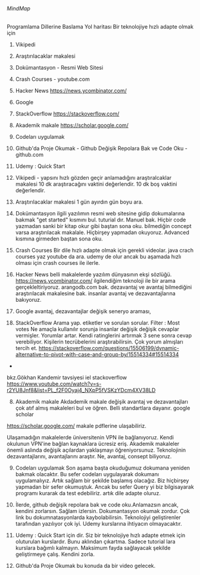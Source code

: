 ###### MindMap

Programlama Dillerine Baslama Yol haritası
Bir teknolojiye hızlı adapte olmak için
1. Vikipedi 
2. Araştırılacaklar makalesi
3. Dokümantasyon - Resmi Web Sitesi
4. Crash Courses - youtube.com
5. Hacker News https://news.ycombinator.com/
6. Google
7. StackOverflow https://stackoverflow.com/
8. Akademik makale https://scholar.google.com/
9. Codeları uygulamak
10. Github'da Proje Okumak - Github Değişik Repolara Bak ve Code Oku - github.com
11. Udemy : Quick Start


1. Vikipedi - 
yapsını hızlı gözden geçir anlamadığını araştıralcaklar makalesi 10 dk araştıracağını vaktini değerlendir. 10 dk boş vaktini değerlendir.


2. Araştırılacaklar makalesi
1 gün ayırdın gün boyu ara.

3. Dokümantasyon
ilgili yazılımın resmi web sitesine gidip dokumalarına bakmak
"get started" kısmını bul. tuturial dır. Manuel bak.
Hiçbir code yazmadan sanki bir kitap okur gibi baştan sona oku.
bilmediğin concept varsa araştırılacak makalale.
Hiçbirşey yapmadan okuyoruz. Advanced kısmına girmeden baştan sona oku.

4. Crash Courses
Bir dile hızlı adapte olmak için gerekli videolar. java crach courses yaz youtube da ara. udemy de olur ancak bu aşamada hızlı olması için crash courses ile ilerle.  


5. Hacker News
belli makalelerde yazılım dünyasının ekşi sözlüğü.
https://news.ycombinator.com/
ilgilendiğim teknoloji ile bir arama gerçekleltiriyoruz. 
arangodb.com bak.
dezavantaj ve avantaj
 bilmediğini araştırılacak makalesine bak.
insanlar avantaj ve dezavantajlarına bakıyoruz.
6. Google
avantaj, dezavantajlar değişik seneryo araması, 

7. StackOverflow
Arama yap. etiketler ve sorulan sorular. Filter : Most votes
Ne amaçla kullanılır sorunja insanlar değişik değişik cevaplar vermişler. Yorumlar artar.
Kendi ratinglerini artırmak 3 sene sonra cevap verebiliyor.
Kişilerin tecrübelerini araştırabilirsin. 
Çok yorum almışları tercih et.
https://stackoverflow.com/questions/15506199/dynamic-alternative-to-pivot-with-case-and-group-by/15514334#15514334


*
bkz.Gökhan Kandemir tavsiyesi iel stackoverflow  
https://www.youtube.com/watch?v=s-r2YU8Jnf8&list=PL_f2F0Oyaj4_NXpP5fVSKzYDcm4XV38LD

8. Akademik makale
Akdademik makale değişik avantaj ve dezavantajları çok atıf almış makaleleri bul ve öğren. Belli standartlara dayanır.
google scholar

https://scholar.google.com/
makale pdflerine ulaşabiliriz.

Ulaşamadığın makalelerde üniversitenin VPN ile bağlanıyoruz. Kendi okulunun VPN'ine bağlan kaynaklara ücresiz eriş.
Akademik makaleler önemli aslında değişik açılardan yaklaşmayı öğreniyorsunuz. 
Teknolojinin dezavantajlarını, avantajlarını araştır. 
Ne, avantaj, consept biliyoruz.

9. Codeları uygulamak
Son aşama başta okuduğumuz dokumana yeniden bakmak olacaktır. 
Bu sefer codeları uygulayarak dokumanı uygulamalıyız. Artık sağlam bir şekilde başlamış olacağız. 
Biz hiçbirşey yapmadan bir sefer okumuştuk. Ancak bu sefer Query yi biz bilgisayarak programı kurarak da test edebiliriz. artık dile adapte oluruz. 

10. İlerde, github değişik repolara bak ve code oku.Anlamazsın ancak, kendini zorlarsın. Sağlam izlersin. Dokumantasyon okumak zordur. Çok link bu dokumnatasyonlarda kaybolabilirsin. Teknolojiyi geliştirenler tarafından yazılıyor çok iyi. Udemy kurslarına ihtiyacın olmayacaktır. 

11. Udemy : Quick Start için dir.
 Siz bir teknolojiye hızlı adapte etmek için oluturulan kurslardır. Bunu aklından çıkartma. Sadece tutorial lara kurslara bağımlı kalmayın. Maksimum fayda sağlayacak şekilde geliştirmeye çalış. Kendini zorla.

12. Github'da Proje Okumak
bu konuda da bir video gelecek.
